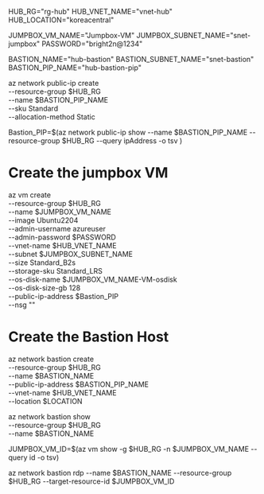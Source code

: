 HUB_RG="rg-hub"
HUB_VNET_NAME="vnet-hub"
HUB_LOCATION="koreacentral"

JUMPBOX_VM_NAME="Jumpbox-VM"
JUMPBOX_SUBNET_NAME="snet-jumpbox"
PASSWORD="bright2n@1234"

BASTION_NAME="hub-bastion"
BASTION_SUBNET_NAME="snet-bastion"
BASTION_PIP_NAME="hub-bastion-pip"


az network public-ip create \
    --resource-group $HUB_RG  \
    --name $BASTION_PIP_NAME \
    --sku Standard \
    --allocation-method Static

Bastion_PIP=$(az network public-ip show --name $BASTION_PIP_NAME --resource-group $HUB_RG --query ipAddress -o tsv
)

# Create the jumpbox VM
az vm create \
    --resource-group $HUB_RG \
    --name $JUMPBOX_VM_NAME \
    --image Ubuntu2204 \
    --admin-username azureuser \
    --admin-password $PASSWORD \
    --vnet-name $HUB_VNET_NAME \
    --subnet $JUMPBOX_SUBNET_NAME \
    --size Standard_B2s \
    --storage-sku Standard_LRS \
    --os-disk-name $JUMPBOX_VM_NAME-VM-osdisk \
    --os-disk-size-gb 128 \
    --public-ip-address $Bastion_PIP \
    --nsg "" 

# Create the Bastion Host
az network bastion create \
    --resource-group $HUB_RG \
    --name $BASTION_NAME \
    --public-ip-address $BASTION_PIP_NAME \
    --vnet-name $HUB_VNET_NAME \
    --location $LOCATION

az network bastion show \
    --resource-group $HUB_RG \
    --name $BASTION_NAME    

JUMPBOX_VM_ID=$(az vm show -g $HUB_RG -n $JUMPBOX_VM_NAME --query id -o tsv)

az network bastion rdp --name $BASTION_NAME --resource-group $HUB_RG --target-resource-id $JUMPBOX_VM_ID





